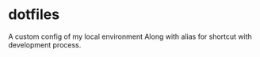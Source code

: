 # dotfiles

A custom config of my local environment
Along with alias for shortcut with development process.

